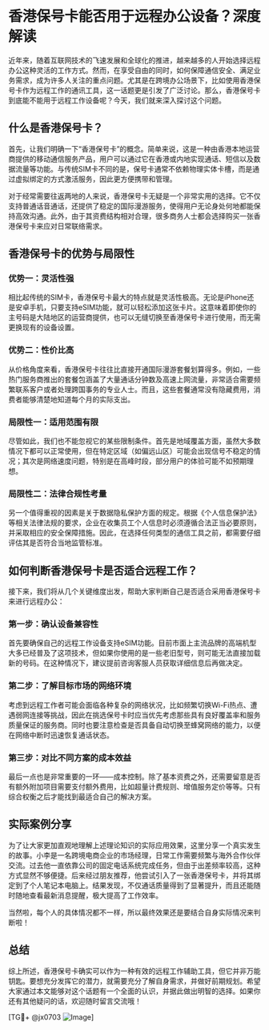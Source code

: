 # 香港保号卡能否用于远程办公设备？深度解读

近年来，随着互联网技术的飞速发展和全球化的推进，越来越多的人开始选择远程办公这种灵活的工作方式。然而，在享受自由的同时，如何保障通信安全、满足业务需求，成为许多人关注的重点问题。尤其是在跨境办公场景下，比如使用香港保号卡作为远程工作的通讯工具，这一话题更是引发了广泛讨论。那么，香港保号卡到底能不能用于远程工作设备呢？今天，我们就来深入探讨这个问题。

## 什么是香港保号卡？

首先，让我们明确一下“香港保号卡”的概念。简单来说，这是一种由香港本地运营商提供的移动通信服务产品，用户可以通过它在香港或内地实现通话、短信以及数据流量等功能。与传统SIM卡不同的是，保号卡通常不依赖物理实体卡槽，而是通过虚拟绑定的方式激活服务，因此更方便携带和管理。

对于经常需要往返两地的人来说，香港保号卡无疑是一个非常实用的选择。它不仅支持普通话音通话，还提供了稳定的国际漫游服务，使得用户无论身处何地都能保持高效沟通。此外，由于其资费结构相对合理，很多商务人士都会选择购买一张香港保号卡来应对日常联络需求。

## 香港保号卡的优势与局限性

### 优势一：灵活性强
相比起传统的SIM卡，香港保号卡最大的特点就是灵活性极高。无论是iPhone还是安卓手机，只要支持eSIM功能，就可以轻松添加这张卡片。这意味着即使你的主号码是大陆地区的运营商提供，也可以无缝切换至香港保号卡进行使用，而无需更换现有的设备设置。

### 优势二：性价比高
从价格角度来看，香港保号卡往往比直接开通国际漫游套餐划算得多。例如，一些热门服务商推出的套餐包涵盖了大量通话分钟数及高速上网流量，非常适合需要频繁联系客户或者处理跨国事务的专业人士。而且，这些套餐通常没有隐藏费用，消费者能够清楚地知道每个月的实际支出。

### 局限性一：适用范围有限
尽管如此，我们也不能忽视它的某些限制条件。首先是地域覆盖方面，虽然大多数情况下都可以正常使用，但在特定区域（如偏远山区）可能会出现信号不稳定的情况；其次是网络速度问题，特别是在高峰时段，部分用户的体验可能不如预期理想。

### 局限性二：法律合规性考量
另一个值得重视的因素是关于数据隐私保护方面的规定。根据《个人信息保护法》等相关法律法规的要求，企业在收集员工个人信息时必须遵循合法正当必要原则，并采取相应的安全保障措施。因此，在选择任何类型的通信工具之前，都需要仔细评估其是否符合当地监管标准。

## 如何判断香港保号卡是否适合远程工作？

接下来，我们将从几个关键维度出发，帮助大家判断自己是否适合采用香港保号卡来进行远程办公：

### 第一步：确认设备兼容性
首先要确保自己的远程工作设备支持eSIM功能。目前市面上主流品牌的高端机型大多已经普及了这项技术，但如果你使用的是一些老旧型号，则可能无法直接加载新的号码。在这种情况下，建议提前咨询客服人员获取详细信息后再做决定。

### 第二步：了解目标市场的网络环境
考虑到远程工作者可能会面临各种复杂的网络状况，比如频繁切换Wi-Fi热点、遭遇弱网连接等挑战，因此在挑选保号卡时应当优先考虑那些具有良好覆盖率和服务质量保证的服务商。同时也要注意检查是否具备自动切换至蜂窝网络的能力，以便在网络中断时迅速恢复通话状态。

### 第三步：对比不同方案的成本效益
最后一点也是非常重要的一环——成本控制。除了基本资费之外，还需要留意是否有额外附加项目需要支付额外费用，比如超量计费规则、增值服务定价等等。只有综合权衡之后才能找到最适合自己的解决方案。

## 实际案例分享

为了让大家更加直观地理解上述理论知识的实际应用效果，这里分享一个真实发生的故事。小李是一名跨境电商企业的市场经理，日常工作需要频繁与海外合作伙伴交流。过去他一直依靠公司的固定电话系统完成任务，但由于出差频率较高，这种方式显然不够便捷。后来经过朋友推荐，他尝试引入了一张香港保号卡，并将其绑定到了个人笔记本电脑上。结果发现，不仅通话质量得到了显著提升，而且还能随时随地查看最新消息提醒，极大提高了工作效率。

当然啦，每个人的具体情况都不一样，所以最终效果还是要结合自身实际情况来判断啦！

## 总结

综上所述，香港保号卡确实可以作为一种有效的远程工作辅助工具，但它并非万能钥匙。要想充分发挥它的潜力，就需要充分了解自身需求，并做好前期规划。希望大家通过本文能够对这个话题有一个全面的认识，并据此做出明智的选择。如果你还有其他疑问的话，欢迎随时留言交流哦！

[TG💪+ @jx0703 ![Image](https://github.com/user-attachments/assets/dbca1d08-cadb-493c-b0ec-ad6f7a83f270)]